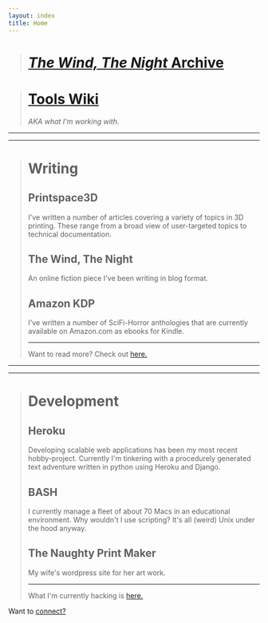 ```yaml
---
layout: index
title: Home
---
```


> # [<i class="fa fa-pencil-square-o"></i> ***The Wind, The Night*** Archive](https://jpspadaro.github.io/thewindthenight)

> # [<i class="fa fa-cog"></i> Tools Wiki](/git-wiki)
>
> *AKA what I'm working with.*

---

---

> # <i class="fa fa-pencil-square-o"></i> Writing
> ## Printspace3D
> I've written a number of articles covering a variety of topics in 3D printing. These range from a broad view of user-targeted topics to technical documentation.
> ## The Wind, The Night
> An online fiction piece I've been writing in blog format.
> ## Amazon KDP
> I've written a number of SciFi-Horror anthologies that are currently available on Amazon.com as ebooks for Kindle.
>
> ---
> Want to read more? Check out [here.](/writing)

---

---

> # <i class="fa fa-desktop"></i> Development
> ## Heroku
> Developing scalable web applications has been my most recent hobby-project. Currently I'm tinkering with a procedurely generated text adventure written in python using Heroku and Django.
> ## BASH
> I currently manage a fleet of about 70 Macs in an educational environment. Why wouldn't I use scripting? It's all (weird) Unix under the hood anyway.
> ## The Naughty Print Maker
> My wife's wordpress site for her art work.
>
> ---
> What I'm currently hacking is [here.](/development)


Want to [<i class="fa fa-handshake-o"></i> connect?](/contact)
